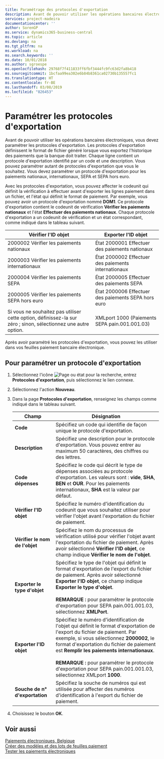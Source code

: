 ```yaml
---
title: Paramétrage des protocoles d'exportation
description: Avant de pouvoir utiliser les opérations bancaires électroniques, vous devez paramétrer les protocoles d'exportation. Les protocoles d'exportation définissent le format de fichier généré lorsque vous exportez l'historique des paiements que la banque doit traiter. Chaque ligne contient un protocole d'exportation identifié par un code et une description. Vous pouvez paramétrer autant de protocoles d'exportation que vous le souhaitez. Vous devez paramétrer un protocole d'exportation pour les paiements nationaux, internationaux, SEPA et SEPA hors euro.
services: project-madeira
documentationcenter: ''
author: SorenGP
ms.service: dynamics365-business-central
ms.topic: article
ms.devlang: na
ms.tgt_pltfrm: na
ms.workload: na
ms.search.keywords: ''
ms.date: 10/01/2018
ms.author: sgroespe
ms.openlocfilehash: 29768f7f411833ff6fbf3444fc9fc63d2fa8b418
ms.sourcegitcommit: 1bcfaa99ea302e6b84b8361ca02730b135557fc1
ms.translationtype: HT
ms.contentlocale: fr-BE
ms.lasthandoff: 03/08/2019
ms.locfileid: "826453"
---
```

# <a name="set-up-export-protocols"></a>Paramétrer les protocoles d'exportation
Avant de pouvoir utiliser les opérations bancaires électroniques, vous devez paramétrer les protocoles d'exportation. Les protocoles d'exportation définissent le format de fichier généré lorsque vous exportez l'historique des paiements que la banque doit traiter. Chaque ligne contient un protocole d'exportation identifié par un code et une description. Vous pouvez paramétrer autant de protocoles d'exportation que vous le souhaitez. Vous devez paramétrer un protocole d'exportation pour les paiements nationaux, internationaux, SEPA et SEPA hors euro.  

 Avec les protocoles d'exportation, vous pouvez affecter le codeunit qui définit la vérification à effectuer avant d'exporter les lignes paiement dans un fichier, et l'état qui définit le format de paiement. Par exemple, vous pouvez avoir un protocole d'exportation nommé **DOM1**. Ce protocole d'exportation contient le codeunit de vérification **Vérifier les paiements nationaux** et l'état **Effectuer des paiements nationaux**. Chaque protocole d'exportation a un codeunit de vérification et un état correspondant, comme indiqué dans le tableau suivant.  

|**Vérifier l'ID objet**|**Exporter l'ID objet**|  
|-------------------------|--------------------------|  
|2000002 Vérifier les paiements nationaux|État 2000001 Effectuer des paiements nationaux|  
|2000003 Vérifier les paiements internationaux|État 2000002 Effectuer des paiements internationaux|  
|2000004 Vérifier les paiements SEPA|État 2000005 Effectuer des paiements SEPA|  
|2000005 Vérifier les paiements SEPA hors euro|État 2000006 Effectuer des paiements SEPA hors euro|  
|Si vous ne souhaitez pas utiliser cette option, définissez-la sur zéro ; sinon, sélectionnez une autre option.|XMLport 1000 (Paiements SEPA pain.001.001.03)|  

 Après avoir paramétré les protocoles d'exportation, vous pouvez les utiliser dans vos feuilles paiement bancaire électronique.  

## <a name="to-set-up-an-export-protocol"></a>Pour paramétrer un protocole d'exportation  

1.  Sélectionnez l'icône ![Page ou état pour la recherche](../../media/ui-search/search_small.png "Page ou état pour la recherche"), entrez **Protocoles d'exportation**, puis sélectionnez le lien connexe.  
2.  Sélectionnez l'action **Nouveau**.  
3.  Dans la page **Protocoles d'exportation**, renseignez les champs comme indiqué dans le tableau suivant.  

    |Champ|Désignation|  
    |---------------------------------|---------------------------------------|  
    |**Code**|Spécifiez un code qui identifie de façon unique le protocole d'exportation.|  
    |**Description**|Spécifiez une description pour le protocole d'exportation. Vous pouvez entrer au maximum 50 caractères, des chiffres ou des lettres.|  
    |**Code dépenses**|Spécifiez le code qui décrit le type de dépenses associées au protocole d'exportation. Les valeurs sont : **vide**, **SHA**, **BEN** et **OUR**. Pour les paiements internationaux, **SHA** est la valeur par défaut.|  
    |**Vérifier l'ID objet**|Spécifiez le numéro d'identification du codeunit que vous souhaitez utiliser pour vérifier l'objet avant l'exportation du fichier de paiement.|  
    |**Vérifier le nom de l'objet**|Spécifiez le nom du processus de vérification utilisé pour vérifier l'objet avant l'exportation du fichier de paiement. Après avoir sélectionné **Vérifier l'ID objet**, ce champ indique **Vérifier le nom de l'objet**.|  
    |**Exporter le type d'objet**|Spécifiez le type de l'objet qui définit le format d'exportation de l'export du fichier de paiement. Après avoir sélectionné **Exporter l'ID objet**, ce champ indique **Exporter le type d'objet**.<br /><br /> **REMARQUE :** pour paramétrer le protocole d'exportation pour SEPA pain.001.001.03, sélectionnez **XMLPort**.|  
    |**Exporter l'ID objet**|Spécifiez le numéro d'identification de l'objet qui définit le format d'exportation de l'export du fichier de paiement. Par exemple, si vous sélectionnez **2000002**, le format d'exportation du fichier de paiement est **Remplir les paiements internationaux**.<br /><br /> **REMARQUE :** pour paramétrer le protocole d'exportation pour SEPA pain.001.001.03, sélectionnez XMLport **1000**.|  
    |**Souche de n° d'exportation**|Spécifiez la souche de numéros qui est utilisée pour affecter des numéros d'identification à l'export du fichier de paiement.|  

4.  Choisissez le bouton **OK**.  

## <a name="see-also"></a>Voir aussi  
 [Paiements électroniques, Belgique](belgian-electronic-payments.md)   
 [Créer des modèles et des lots de feuilles paiement](how-to-create-payment-journal-templates-and-batches.md)   
 [Tester les paiements électroniques](how-to-test-electronic-payments.md)
